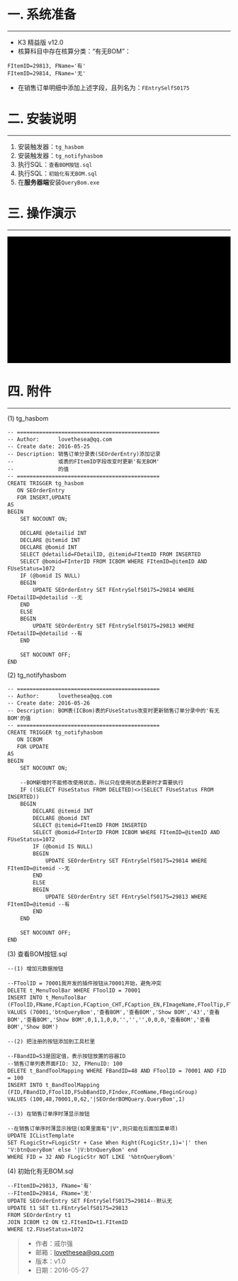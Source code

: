 # 一. 系统准备

-----
* K3 精益版 v12.0
* 核算科目中存在核算分类：“有无BOM”：

```
FItemID=29813, FName='有'	
FItemID=29814, FName='无'
```

* 在销售订单明细中添加上述字段，且列名为：`FEntrySelfS0175`

# 二. 安装说明

-----
1. 安装触发器：`tg_hasbom`
2. 安装触发器：`tg_notifyhasbom`
3. 执行SQL：`查看BOM按钮.sql`
4. 执行SQL：`初始化有无BOM.sql`
5. 在**服务器端**安装`QueryBom.exe`

# 三. 操作演示

-----
![操作演示](操作演示.gif)

# 四. 附件

-----
(1) tg_hasbom

```
-- =============================================
-- Author:      lovethesea@qq.com
-- Create date: 2016-05-25
-- Description: 销售订单分录表(SEOrderEntry)添加记录
--              或表的FItemID字段改变时更新'有无BOM'
--              的值
-- =============================================
CREATE TRIGGER tg_hasbom 
   ON SEOrderEntry 
   FOR INSERT,UPDATE
AS 
BEGIN
    SET NOCOUNT ON;

    DECLARE @detailid INT
    DECLARE @itemid INT
    DECLARE @bomid INT
    SELECT @detailid=FDetailID, @itemid=FItemID FROM INSERTED
    SELECT @bomid=FInterID FROM ICBOM WHERE FItemID=@itemID AND FUseStatus=1072
    IF (@bomid IS NULL)
    BEGIN
        UPDATE SEOrderEntry SET FEntrySelfS0175=29814 WHERE FDetailID=@detailid --无
    END 
    ELSE
    BEGIN
        UPDATE SEOrderEntry SET FEntrySelfS0175=29813 WHERE FDetailID=@detailid --有
    END

    SET NOCOUNT OFF;
END
```

(2) tg_notifyhasbom

```
-- =============================================
-- Author:      lovethesea@qq.com
-- Create date: 2016-05-26
-- Description: BOM表(ICBom)表的FUseStatus改变时更新销售订单分录中的'有无BOM'的值
-- =============================================
CREATE TRIGGER tg_notifyhasbom 
   ON ICBOM 
   FOR UPDATE
AS 
BEGIN
    SET NOCOUNT ON;

    --BOM新增时不能修改使用状态，所以只在使用状态更新时才需要执行
    IF ((SELECT FUseStatus FROM DELETED)<>(SELECT FUseStatus FROM INSERTED))
    BEGIN
        DECLARE @itemid INT
        DECLARE @bomid INT
        SELECT @itemid=FItemID FROM INSERTED
        SELECT @bomid=FInterID FROM ICBOM WHERE FItemID=@itemID AND FUseStatus=1072
        IF (@bomid IS NULL)
        BEGIN
            UPDATE SEOrderEntry SET FEntrySelfS0175=29814 WHERE FItemID=@itemid --无
        END 
        ELSE
        BEGIN
            UPDATE SEOrderEntry SET FEntrySelfS0175=29813 WHERE FItemID=@itemid --有
        END
    END

    SET NOCOUNT OFF;
END
```

(3) 查看BOM按钮.sql

```
--(1) 增加元数据按钮

--FToolID = 70001我开发的插件按钮从70001开始，避免冲突
DELETE t_MenuToolBar WHERE FToolID = 70001
INSERT INTO t_MenuToolBar (FToolID,FName,FCaption,FCaption_CHT,FCaption_EN,FImageName,FToolTip,FToolTip_CHT,FToolTip_EN,FControlType,FVisible,FEnable,FChecked,FShortCut,FCBList,FCBList_CHT,FCBList_EN,FCBStyle,FCBWidth,FIndex,FToolCaption,FToolCaption_CHT,FToolCaption_EN)
VALUES (70001,'btnQueryBom','查看BOM','查看BOM','Show BOM','43','查看BOM','查看BOM','Show BOM',0,1,1,0,0,'','','',0,0,0,'查看BOM','查看BOM','Show BOM')

--(2) 把注册的按钮添加到工具栏里

--FBandID=53是固定值，表示按钮放置的容器ID
--销售订单列表界面FID: 32, FMenuID: 100
DELETE t_BandToolMapping WHERE FBandID=48 AND FToolID = 70001 AND FID = 100 
INSERT INTO t_BandToolMapping (FID,FBandID,FToolID,FSubBandID,FIndex,FComName,FBeginGroup)
VALUES (100,48,70001,0,62,'|SEOrderBOMQuery.QueryBom',1)

--(3) 在销售订单序时薄显示按钮

--在销售订单序时薄显示按钮(如果里面有"|V",则只能在后面加菜单项) 
UPDATE ICListTemplate 
SET FLogicStr=FLogicStr + Case When Right(FLogicStr,1)='|' then 'V:btnQueryBom' else '|V:btnQueryBom' end 
WHERE FID = 32 AND FLogicStr NOT LIKE '%btnQueryBom%' 

```

(4) 初始化有无BOM.sql

```
--FItemID=29813, FName='有'
--FItemID=29814, FName='无'
UPDATE SEOrderEntry SET FEntrySelfS0175=29814--默认无
UPDATE t1 SET t1.FEntrySelfS0175=29813
FROM SEOrderEntry t1
JOIN ICBOM t2 ON t2.FItemID=t1.FItemID
WHERE t2.FUseStatus=1072
```

> * 作者：戚尔强
> * 邮箱：<lovethesea@qq.com>
> * 版本：v1.0
> * 日期：2016-05-27